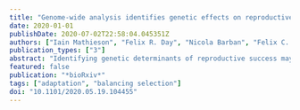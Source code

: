 ```yaml
---
title: "Genome-wide analysis identifies genetic effects on reproductive success and ongoing natural selection at the FADS locus"
date: 2020-01-01
publishDate: 2020-07-02T22:58:04.045351Z
authors: ["Iain Mathieson", "Felix R. Day", "Nicola Barban", "Felix C. Tropf", "David M. Brazel", "EQTLGen Consortium", "BIOS Consortium", "Ahmad Vaez", "Natalie van Zuydam", "Bárbara D. Bitarello", "Harold Snieder", "Marcel den Hoed", "Ken K. Ong", "Melinda C. Mills", "John R.B. Perry", "on behalf of the Human Reproductive Behaviour Consortium"]
publication_types: ["3"]
abstract: "Identifying genetic determinants of reproductive success may highlight mechanisms underlying fertility and also identify alleles under present-day selection. Using data in 785,604 individuals of European ancestry, we identify 43 genomic loci associated with either number of children ever born (NEB) or childlessness. These loci span diverse aspects of reproductive biology across the life course, including puberty timing, age at first birth, sex hormone regulation and age at menopause. Missense alleles in ARHGAP27 were associated with increased NEB but reduced reproductive lifespan, suggesting a trade-off between reproductive ageing and intensity. As NEB is one component of evolutionary fitness, our identified associations indicate loci under present-day natural selection. Accordingly, we find that NEB-increasing alleles have increased in frequency over the past two generations. Furthermore, integration with data from ancient selection scans identifies a unique example of an allele— FADS1/2 gene locus—that has been under selection for thousands of years and remains under selection today. Collectively, our findings demonstrate that diverse biological mechanisms contribute to reproductive success, implicating both neuro-endocrine and behavioural influences. ### Competing Interest Statement The authors have declared no competing interest."
featured: false
publication: "*bioRxiv*"
tags: ["adaptation", "balancing selection"]
doi: "10.1101/2020.05.19.104455"
---
```


